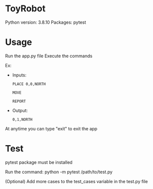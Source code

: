 
# ToyRobot
Python version: 3.8.10
Packages: pytest



# Usage
Run the app.py file
Execute the commands


Ex:

 - Inputs:

	   PLACE 0,0,NORTH
	   
	   MOVE
	   
	   REPORT


 - Output:

	   0,1,NORTH



At anytime you can type "exit" to exit the app



# Test
pytest package must be installed

Run the command: python -m pytest /path/to/test.py

(Optional) Add more cases to the test_cases variable in the test.py file
